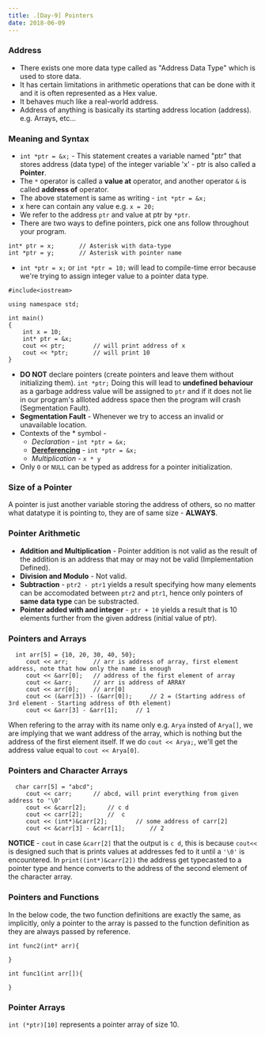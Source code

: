 ```yaml
---
title: .[Day-9] Pointers
date: 2018-06-09
---
```



### Address
- There exists one more data type called as "Address Data Type" which is used to store data.
- It has certain limitations in arithmetic operations that can be done with it and it is often represented as a Hex value.
- It behaves much like a real-world address.
- Address of anything is basically its starting address location (address). e.g. Arrays, etc...

### Meaning and Syntax
- `int *ptr = &x;` - This statement creates a variable named "ptr" that stores address (data type) of the integer variable 'x' - ptr is also called a **Pointer**.
- The `*` operator is called a **value at** operator, and another operator `&` is called **address of** operator.
- The above statement is same as writing - `int *ptr = &x;`
- x here can contain any value e.g. `x = 20;`
- We refer to the address `ptr` and value at ptr by `*ptr`.
- There are two ways to define pointers, pick one ans follow throughout your program.

```
int* ptr = x;		// Asterisk with data-type
int *ptr = y;		// Asterisk with pointer name
```

- `int *ptr = x;` or `int *ptr = 10;` will lead to compile-time error because we're trying to assign integer value to a pointer data type.

```
#include<iostream>

using namespace std;

int main()
{
	int x = 10;
	int* ptr = &x;
	cout << ptr;		// will print address of x
	cout << *ptr;		// will print 10
}
```

- **DO NOT** declare pointers (create pointers and leave them without initializing them). `int *ptr;` Doing this will lead to **undefined behaviour** as a garbage address value will be assigned to `ptr` and if it does not lie in our program's allloted address space then the program will crash (Segmentation Fault). 
- **Segmentation Fault** - Whenever we try to access an invalid or unavailable location.
- Contexts of the * symbol - 
	- _Declaration_ - `int *ptr = &x;` 
	- <u>**Dereferencing**</u> - `int *ptr = &x;` 
	- _Multiplication_ - `x * y` 
- Only `0` or `NULL` can be typed as address for a pointer initialization.

### Size of a Pointer
A pointer is just another variable storing the address of others, so no matter what datatype it is pointing to, they are of same size - **ALWAYS**.

### Pointer Arithmetic

- **Addition and Multiplication** - Pointer addition is not valid as the result of the addition is an address that may or may not be valid (Implementation Defined).
- **Division and Modulo** - Not valid.
- **Subtraction** - `ptr2 - ptr1` yields a result specifying how many elements can be accomodated between `ptr2` and `ptr1`, hence only pointers of **same data type** can be substracted.
- **Pointer added with and integer** - `ptr + 10` yields a result that is 10 elements further from the given address (initial value of ptr).

### Pointers and Arrays

```
  int arr[5] = {10, 20, 30, 40, 50};
     cout << arr;     	// arr is address of array, first element address, note that how only the name is enough     
     cout << &arr[0]; 	// address of the first element of array
     cout << &arr;    	// arr is address of ARRAY
     cout << arr[0];  	// arr[0]
     cout << (&arr[3]) - (&arr[0]);		// 2 = (Starting address of 3rd element - Starting address of 0th element)
     cout << &arr[3] - &arr[1];		// 1
```
When refering to the array with its name only e.g. `Arya` insted of `Arya[]`, we are implying that we want address of the array, which is nothing but the address of the first element itself.
If we do `cout << Arya;`, we'll get the address value equal to `cout << Arya[0]`. 

### Pointers and Character Arrays

```
  char carr[5] = "abcd";
  	 cout << carr;		// abcd, will print everything from given address to '\0'
     cout << &carr[2];		// c d
     cout << carr[2];		//	c
     cout << (int*)&carr[2];		// some address of carr[2]
     cout << &carr[3] - &carr[1];		// 2
```
**NOTICE** - `cout` in case `&carr[2]` that the output is `c d`, this is because `cout<<` is designed such that is prints values at addresses fed to it until a `'\0'` is encountered. In `print((int*)&carr[2])` the address get typecasted to a pointer type and hence converts to the address of the second element of the character array.

### Pointers and Functions 
In the below code, the two function definitions are exactly the same, as implicitly, only a pointer to the array is passed to the function definition as they are always passed by reference. 

```
int func2(int* arr){

}
 
int func1(int arr[]){

}
``` 
### Pointer Arrays
`int (*ptr)[10]` represents a pointer array of size 10.
